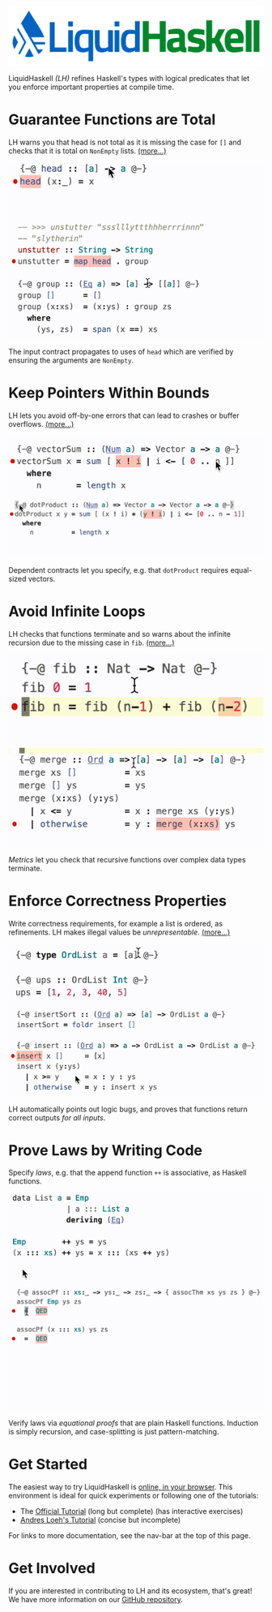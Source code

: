 
![LiquidHaskell Logo](static/img/logo.png)

LiquidHaskell _(LH)_ refines Haskell's types with logical predicates that let you enforce important properties at compile time.

# Guarantee Functions are Total

<div class="example-row">
<p>
LH warns you that head is not total as it is missing the case for <code>[]</code> and checks that it is total on <code>NonEmpty</code> lists.
<a href="blogposts/2013-01-31-safely-catching-a-list-by-its-tail.lhs">(more...)</a>
</p>
<img src="static/img/splash-head.gif">
</div>

<div class="example-row">
<img src="static/img/splash-unstutter.gif">
<p>
The input contract propagates to uses of <code>head</code> which are verified by ensuring the arguments are <code>NonEmpty</code>.
</p>
</div>

# Keep Pointers Within Bounds

<div class="example-row">
<p>
LH lets you avoid off-by-one errors that can lead to crashes or buffer overflows.
<a href="blogposts/2013-03-04-bounding-vectors.lhs">(more...)</a>
</p>
<img src="static/img/splash-vectorsum.gif">
</div>

<div class="example-row">
<img src="static/img/splash-dotproduct.gif">
<p>
Dependent contracts let you specify, e.g. that <code>dotProduct</code> requires equal-sized vectors.
</p>
</div>

# Avoid Infinite Loops

<div class="example-row">
<p>
LH checks that functions terminate and so warns about the infinite recursion due to the missing case in <code>fib</code>.
<a href="tags.html#termination">(more...)</a>
</p>
<img src="static/img/splash-fib.gif">
</div>

<div class="example-row">
<img src="static/img/splash-merge.gif">
<p>
<em>Metrics</em> let you check that recursive functions over complex data types terminate.
</p>
</div>

# Enforce Correctness Properties

<div class="example-row">
<p>
Write correctness requirements, for example a list is ordered, as refinements. LH makes illegal values be <em>unrepresentable</em>.
<a href="blogposts/2013-07-29-putting-things-in-order.lhs">(more...)</a>
</p>
<img src="static/img/splash-ups.gif">
</div>

<div class="example-row">
<img src="static/img/splash-insertsort.gif">
<p>
LH automatically points out logic bugs, and proves that functions return correct outputs <em>for all inputs</em>.
</p>
</div>

# Prove Laws by Writing Code

<div class="example-row">
<p>
Specify <em>laws</em>, e.g. that the append function <code>++</code> is associative, as Haskell functions.
</p>
<img src="static/img/splash-assocthm.gif">
</div>

<div class="example-row">
<img src="static/img/splash-assocpf.gif">
<p>
Verify laws via <em>equational proofs</em> that are plain Haskell functions. Induction is simply recursion, and case-splitting is just pattern-matching.
</p>
</div>

# Get Started

The easiest way to try LiquidHaskell is [online, in your browser](https://liquidhaskell.goto.ucsd.edu/index.html). This environment is ideal for quick experiments or following one of the tutorials:

* The [Official Tutorial](https://ucsd-progsys.github.io/intro-refinement-types/120/) (long but complete) (has interactive exercises)
* [Andres Loeh's Tutorial](https://liquid.kosmikus.org) (concise but incomplete)

For links to more documentation, see the nav-bar at the top of this page.

# Get Involved

If you are interested in contributing to LH and its ecosystem, that's great!
We have more information on our [GitHub repository](https://github.com/ucsd-progsys/liquidhaskell).
